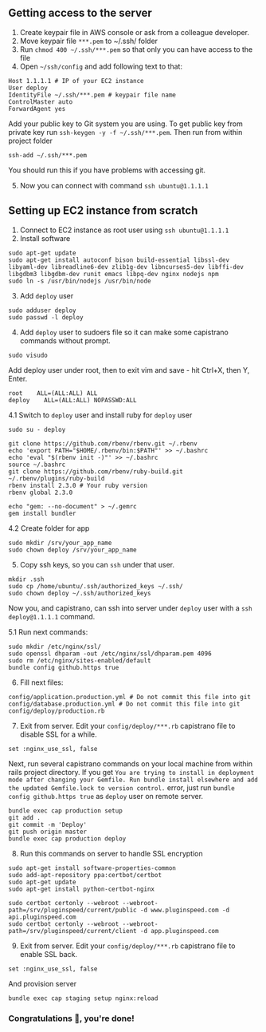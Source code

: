 ## Getting access to the server

1. Create keypair file in AWS console or ask from a colleague developer.
2. Move keypair file `***.pem` to ~/.ssh/ folder
3. Run `chmod 400 ~/.ssh/***.pem` so that only you can have access to the file
4. Open `~/ssh/config` and add following text to that:
```
Host 1.1.1.1 # IP of your EC2 instance
User deploy
IdentityFile ~/.ssh/***.pem # keypair file name
ControlMaster auto
ForwardAgent yes
```

Add your public key to Git system you are using. To get public key from private key run `ssh-keygen -y -f ~/.ssh/***.pem`.
Then run from within project folder

```
ssh-add ~/.ssh/***.pem
```

You should run this if you have problems with accessing git.

5. Now you can connect with command `ssh ubuntu@1.1.1.1`


## Setting up EC2 instance from scratch

1. Connect to EC2 instance as root user using `ssh ubuntu@1.1.1.1`
2. Install software
```
sudo apt-get update
sudo apt-get install autoconf bison build-essential libssl-dev libyaml-dev libreadline6-dev zlib1g-dev libncurses5-dev libffi-dev libgdbm3 libgdbm-dev runit emacs libpq-dev nginx nodejs npm
sudo ln -s /usr/bin/nodejs /usr/bin/node
```

3. Add `deploy` user
```
sudo adduser deploy
sudo passwd -l deploy
```

4. Add `deploy` user to sudoers file so it can make some capistrano commands without prompt.
```
sudo visudo
```

Add deploy user under root, then to exit vim and save - hit Ctrl+X, then Y, Enter.
```
root    ALL=(ALL:ALL) ALL
deploy    ALL=(ALL:ALL) NOPASSWD:ALL
```

4.1 Switch to `deploy` user and install ruby for `deploy` user

```
sudo su - deploy

git clone https://github.com/rbenv/rbenv.git ~/.rbenv
echo 'export PATH="$HOME/.rbenv/bin:$PATH"' >> ~/.bashrc
echo 'eval "$(rbenv init -)"' >> ~/.bashrc
source ~/.bashrc
git clone https://github.com/rbenv/ruby-build.git ~/.rbenv/plugins/ruby-build
rbenv install 2.3.0 # Your ruby version
rbenv global 2.3.0

echo "gem: --no-document" > ~/.gemrc
gem install bundler
```

4.2 Create folder for app
```
sudo mkdir /srv/your_app_name
sudo chown deploy /srv/your_app_name
```


5. Copy ssh keys, so you can `ssh` under that user.

```
mkdir .ssh
sudo cp /home/ubuntu/.ssh/authorized_keys ~/.ssh/
sudo chown deploy ~/.ssh/authorized_keys
```

Now you, and capistrano, can ssh into server under `deploy` user with a `ssh deploy@1.1.1.1` command.

5.1 Run next commands:
```
sudo mkdir /etc/nginx/ssl/
sudo openssl dhparam -out /etc/nginx/ssl/dhparam.pem 4096
sudo rm /etc/nginx/sites-enabled/default
bundle config github.https true
```

6. Fill next files:
```
config/application.production.yml # Do not commit this file into git
config/database.production.yml # Do not commit this file into git
config/deploy/production.rb
```

7. Exit from server. Edit your `config/deploy/***.rb` capistrano file to disable SSL for a while.
```
set :nginx_use_ssl, false
```

Next, run several capistrano commands on your local machine from within rails project directory.
If you get `You are trying to install in deployment mode after changing
your Gemfile. Run bundle install elsewhere and add the
updated Gemfile.lock to version control.` error, just run `bundle config github.https true` as `deploy` user on remote server.

```
bundle exec cap production setup
git add .
git commit -m 'Deploy'
git push origin master
bundle exec cap production deploy
```


8. Run this commands on server to handle SSL encryption
```
sudo apt-get install software-properties-common
sudo add-apt-repository ppa:certbot/certbot
sudo apt-get update
sudo apt-get install python-certbot-nginx

sudo certbot certonly --webroot --webroot-path=/srv/pluginspeed/current/public -d www.pluginspeed.com -d api.pluginspeed.com
sudo certbot certonly --webroot --webroot-path=/srv/pluginspeed/current/client -d app.pluginspeed.com
```


9. Exit from server. Edit your `config/deploy/***.rb` capistrano file to enable SSL back.
```
set :nginx_use_ssl, false
```

And provision server
```
bundle exec cap staging setup nginx:reload
```

### Congratulations 🎉, you're done!
